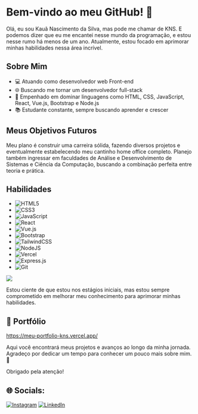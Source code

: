 # Bem-vindo ao meu GitHub! 👋

Olá, eu sou Kauã Nascimento da Silva, mas pode me chamar de KNS. E podemos dizer que eu me encantei nesse mundo da programação, e estou nesse rumo há menos de um ano. Atualmente, estou focado em aprimorar minhas habilidades nessa área incrível.

## Sobre Mim

- 💻 Atuando como desenvolvedor web Front-end
- 🌐 Buscando me tornar um desenvolvedor full-stack
- 🚀 Empenhado em dominar linguagens como HTML, CSS, JavaScript, React, Vue.js, Bootstrap e Node.js
- 📚 Estudante constante, sempre buscando aprender e crescer

## Meus Objetivos Futuros

Meu plano é construir uma carreira sólida, fazendo diversos projetos e eventualmente estabelecendo meu cantinho home office completo. Planejo também ingressar em faculdades de Análise e Desenvolvimento de Sistemas e Ciência da Computação, buscando a combinação perfeita entre teoria e prática.

## Habilidades

- ![HTML5](https://img.shields.io/badge/html5-%23E34F26.svg?style=for-the-badge&logo=html5&logoColor=white)
- ![CSS3](https://img.shields.io/badge/css3-%231572B6.svg?style=for-the-badge&logo=css3&logoColor=white)
- ![JavaScript](https://img.shields.io/badge/javascript-%23323330.svg?style=for-the-badge&logo=javascript&logoColor=%23F7DF1E)
- ![React](https://img.shields.io/badge/react-%2320232a.svg?style=for-the-badge&logo=react&logoColor=%2361DAFB)
- ![Vue.js](https://img.shields.io/badge/vue.js-%2335495e.svg?style=for-the-badge&logo=vuedotjs&logoColor=%234FC08D)
- ![Bootstrap](https://img.shields.io/badge/bootstrap-%238511FA.svg?style=for-the-badge&logo=bootstrap&logoColor=white)
- ![TailwindCSS](https://img.shields.io/badge/tailwindcss-%2338B2AC.svg?style=for-the-badge&logo=tailwind-css&logoColor=white)
- ![NodeJS](https://img.shields.io/badge/node.js-6DA55F?style=for-the-badge&logo=node.js&logoColor=white)
- ![Vercel](https://img.shields.io/badge/vercel-%23000000.svg?style=for-the-badge&logo=vercel&logoColor=white)
- ![Express.js](https://img.shields.io/badge/express.js-%23404d59.svg?style=for-the-badge&logo=express&logoColor=%2361DAFB)
- ![Git](https://img.shields.io/badge/git-%23F05033.svg?style=for-the-badge&logo=git&logoColor=white)

![](https://github-readme-stats.vercel.app/api/top-langs/?username=KnSXl&theme=dark&hide_border=false&include_all_commits=false&count_private=false&layout=compact)

Estou ciente de que estou nos estágios iniciais, mas estou sempre comprometido em melhorar meu conhecimento para aprimorar minhas habilidades.

## 👤 Portfólio

https://meu-portfolio-kns.vercel.app/

Aqui você encontrará meus projetos e avanços ao longo da minha jornada. Agradeço por dedicar um tempo para conhecer um pouco mais sobre mim. 🚀

Obrigado pela atenção!

## 🌐 Socials:
[![Instagram](https://img.shields.io/badge/Instagram-%23E4405F.svg?logo=Instagram&logoColor=white)](https://instagram.com/@knszx)
[![LinkedIn](https://img.shields.io/badge/LinkedIn-%230077B5.svg?logo=linkedin&logoColor=white)](https://www.linkedin.com/in/kauã-nascimento-da-silva)
